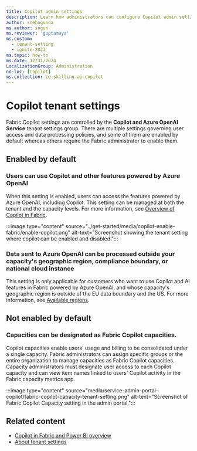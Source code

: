 ```yaml
---
title: Copilot admin settings
description: Learn how administrators can configure Copilot admin settings in Fabric.
author: snehagunda
ms.author: sngun
ms.reviewer: 'guptamaya'
ms.custom:
  - tenant-setting
  - ignite-2023
ms.topic: how-to
ms.date: 12/31/2024
LocalizationGroup: Administration
no-loc: [Copilot]
ms.collection: ce-skilling-ai-copilot
---
```


# Copilot tenant settings
Fabric Copilot settings are controlled by the **Copilot and Azure OpenAI Service** tenant settings group.​ There are multiple settings governing user access and data processing policies, and some of them are enabled by default whereas others require the Fabric administrator to enable them.

## Enabled by default

### Users can use Copilot and other features powered by Azure OpenAI

When this setting is enabled, users can access the features powered by Azure OpenAI, including Copilot. This setting can be managed at both the tenant and the capacity levels. For more information, see [Overview of Copilot in Fabric](/fabric/get-started/copilot-fabric-overview).

:::image type="content" source="../get-started/media/copilot-enable-fabric/enable-copilot.png" alt-text="Screenshot showing the tenant setting where copilot can be enabled and disabled.":::

### Data sent to Azure OpenAI can be processed outside your capacity's geographic region, compliance boundary, or national cloud instance

This setting is only applicable for customers who want to use Copilot and AI features in Fabric powered by Azure OpenAI, and whose capacity's geographic region is outside of the EU data boundary and the US. For more information, see [Available regions](/fabric/get-started/copilot-fabric-overview#available-regions).
## Not enabled by default

### Capacities can be designated as Fabric Copilot capacities.  

Copilot capacities enable users' usage and billing to be consolidated under a single capacity. Fabric administrators can assign specific groups or the entire organization to manage capacities as Fabric Copilot capacities. Capacity administrators must designate user access to each Copilot capacity and can view item names linked to users' Copilot activity in the Fabric capacity metrics app.

:::image type="content" source="media/service-admin-portal-copilot/fabric-copilot-capacity-tenant-setting.png" alt-text="Screenshot of Fabric Copilot Capacity setting in the admin portal.":::



## Related content

- [Copilot in Fabric and Power BI overview](../get-started/copilot-fabric-overview.md)
- [About tenant settings](about-tenant-settings.md)

